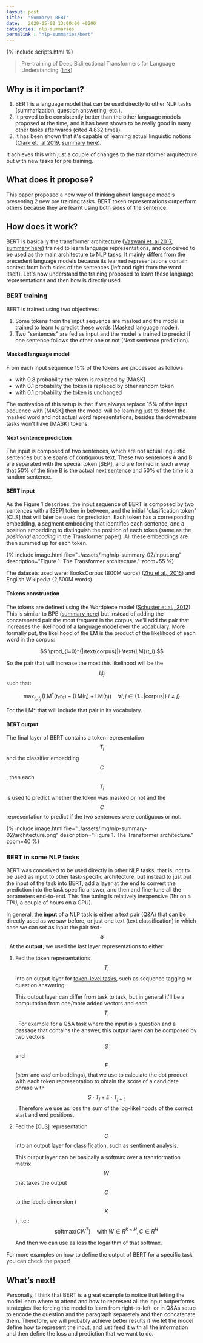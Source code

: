 ```yaml
---
layout: post
title:  "Summary: BERT"
date:   2020-05-02 13:00:00 +0200
categories: nlp-summaries
permalink : "nlp-summaries/bert"
---
```

{% include scripts.html %}

> Pre-training of Deep Bidirectional Transformers for Language Understanding ([link](https://arxiv.org/abs/1810.04805))

## Why is it important?

1. BERT is a language model that can be used directly to other NLP tasks (summarization, question answering, etc.).
2. It proved to be consistently better than the other language models proposed at the time, and it has been shown to be really good in many other tasks afterwards (cited 4.832 times).
3. It has been shown that it's capable of learning actual linguistic notions ([Clark et., al 2019](https://arxiv.org/pdf/1906.04341v1.pdf), [summary here](https://dair.ai/Aspects-of-language-captured-by-BERT/)).

 It achieves this with just a couple of changes to the transformer arquitecture but with new tasks for pre training.

## What does it propose?

This paper proposed a new way of thinking about language models presenting 2 new pre training tasks. BERT token representations outperform others because they are learnt using both sides of the sentence.

## How does it work?

BERT is basically the transformer architecture ([Vaswani et. al 2017](https://arxiv.org/abs/1706.03762), [summary here](https://cfierro94.github.io/nlp-summaries/attention-is-all-you-need)) trained to learn language representations, and conceived to be used as the main architecture to NLP tasks. It mainly differs from the precedent language models because its learned representations contain context from both sides of the sentences (left and right from the word itself). Let's now understand the training proposed to learn these language representations and then how is directly used.

### BERT training

BERT is trained using two objectives:

1. Some tokens from the input sequence are masked and the model is trained to learn to predict these words (Masked language model).
2. Two "sentences" are fed as input and the model is trained to predict if one sentence follows the other one or not (Next sentence prediction).

#### Masked language model

From each input sequence 15% of the tokens are processed as follows:

- with 0.8 probability the token is replaced by [MASK]
- with 0.1 probability the token is replaced by other random token
- with 0.1 probability the token is unchanged

The motivation of this setup is that if we always replace 15% of the input sequence with [MASK] then the model will be learning just to detect the masked word and not actual word representations, besides the downstream tasks won't have [MASK] tokens.

#### Next sentence prediction

The input is composed of two sentences, which are not actual linguistic sentences but are spans of contiguous text. These two sentences A and B are separated with the special token [SEP], and are formed in such a way that 50% of the time B is the actual next sentence and 50% of the time is a random sentence.

#### BERT input

As the Figure 1 describes, the input sequence of BERT is composed by two sentences with a [SEP] token in between, and the initial "clasification token" [CLS] that will later be used for prediction. Each token has a corresponding embedding, a segment embedding that identifies each sentence, and a position embedding to distinguish the position of each token (same as the *positional encoding* in the Transformer paper). All these embeddings are then summed up for each token.

{% include image.html file="../assets/img/nlp-summary-02/input.png"
description="Figure 1. The Transformer architecture." zoom=55 %}

The datasets used were: BooksCorpus (800M words) ([Zhu et al., 2015](https://arxiv.org/abs/1506.06724)) and English Wikipedia (2,500M words).

#### Tokens construction

The tokens are defined using the Wordpiece model ([Schuster et al., 2012](https://storage.googleapis.com/pub-tools-public-publication-data/pdf/37842.pdf)). This is similar to BPE ([summary here](https://cfierro94.github.io/nlp-deep-dive/attention-is-all-you-need#byte-pair-encoding)) but instead of adding the concatenated pair the most frequent in the corpus, we'll add the pair that increases the likelihood of a language model over the vocabulary. More formally put, the likelihood of the LM is the product of the likelihood of each word in the corpus:

$$
\prod_{i=0}^{|\text{corpus}|} \text{LM}(t_i)
$$

So the pair that will increase the most this likelihood will be the $$t_it_j$$ such that:

$$
\max_{t_i,t_j}\,\big\{\text{LM}^*(t_kt_d) - \big(\text{LM}(t_i) + \text{LM}(t_j)\big) \quad\forall i,j \in \{1...|\text{corpus}|\} \; i\ne j \}
$$

For the LM* that will include that pair in its vocabulary.

#### BERT output

The final layer of BERT contains a token representation $$T_i$$ and the classifier embedding $$C$$, then each $$T_i$$ is used to predict whether the token was masked or not and the $$C$$ representation to predict if the two sentences were contiguous or not.

{% include image.html file="../assets/img/nlp-summary-02/architecture.png"
description="Figure 1. The Transformer architecture." zoom=40 %}

### BERT in some NLP tasks

BERT was conceived to be used directly in other NLP tasks, that is, not to be used as input to other task-specific architecture, but instead to just put the input of the task into BERT, add a layer at the end to convert the prediction into the task specific answer, and then and fine-tune all the parameters end-to-end. This fine tuning is relatively inexpensive (1hr on a TPU, a couple of hours on a GPU).

In general, the **input** of a NLP task is either a text pair (Q&A) that can be directly used as we saw before, or just one text (text classification) in which case we can set as input the pair text-$$\emptyset$$. At the **output**, we used the last layer representations to either:

1. Fed the token representations $$T_i$$ into an output layer for <u>token-level tasks</u>, such as sequence tagging or question answering:

   This output layer can differ from task to task, but in general it'll be a computation from one/more added vectors and each $$T_i$$. For example for a Q&A task where the input is a question and a passage that contains the answer, this output layer can be composed by two vectors $$S$$ and $$E$$ (*start* and *end* embeddings), that we use to calculate the dot product with each token representation to obtain the score of a candidate phrase with $$S \cdot T_j + E \cdot T_{j+t}$$. Therefore we use as loss the sum of the log-likelihoods of the correct start and end positions.

2. Fed the [CLS] representation $$C$$ into an output layer for <u>classification</u>, such as sentiment analysis.

   This output layer can be basically a softmax over a transformation matrix $$W$$ that takes the output $$C$$ to the labels dimension ($$K$$), i.e.:
   $$
   \text{softmax}(CW^T) \quad \text{with} \; W \in R^{K \times H}, C \in R^H
   $$

   And then we can use as loss the logarithm of that softmax.

For more examples on how to define the output of BERT for a specific task you can check the paper!

## What’s next!

Personally, I think that BERT is a great example to notice that letting the model learn where to attend and how to represent all the input outperforms strategies like forcing the model to learn from right-to-left, or in Q&As setup to encode the question and the paragraph separetely and then concatenate them. Therefore, we will probably achieve better results if we let the model define how to represent the input, and just feed it with all the information and then define the loss and prediction that we want to do.
